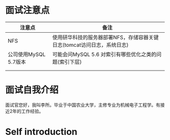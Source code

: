 # 面试注意点

| 注意点                | 备注                                                         |
| --------------------- | ------------------------------------------------------------ |
| NFS                   | 使用研华科技的服务器部署NFS，存储容器关键日志(tomcat访问日志，系统日志) |
| 公司使用MySQL 5.7版本 | 可能会问MySQL 5.6 对索引有哪些优化之类的问题(索引下层)       |
|                       |                                                              |
|                       |                                                              |



# 面试自我介绍

面试官您好，我叫李所。毕业于中国农业大学，主修专业为机械电子工程学。有接近2年的工作经验。


# Self introduction
